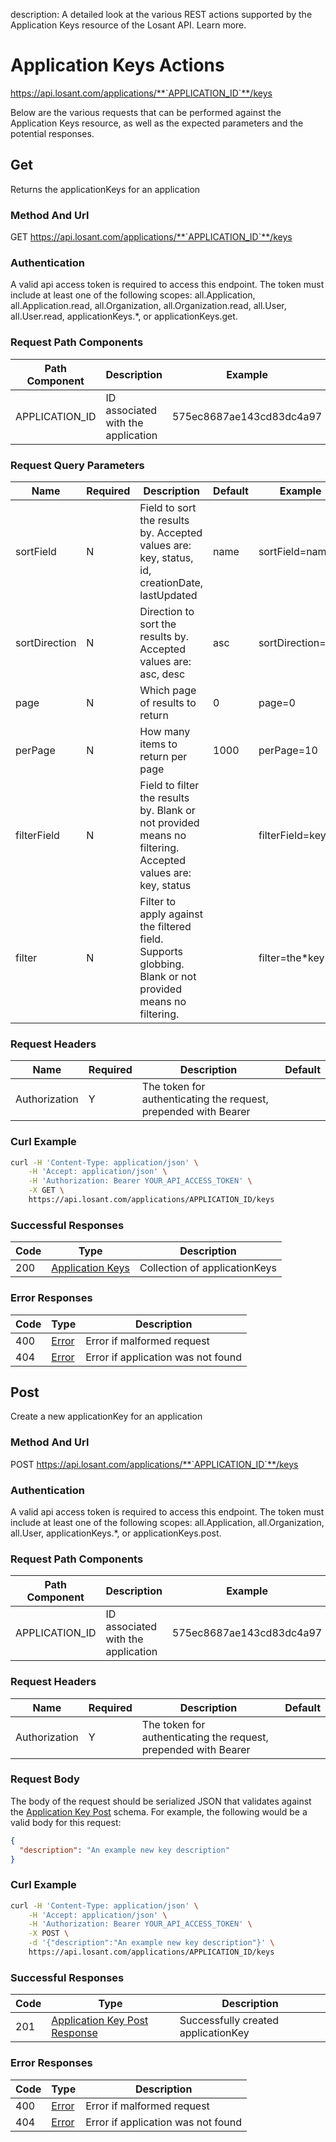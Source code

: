 description: A detailed look at the various REST actions supported by the Application Keys resource of the Losant API. Learn more.

# Application Keys Actions

https://api.losant.com/applications/**`APPLICATION_ID`**/keys

Below are the various requests that can be performed against the
Application Keys resource, as well as the expected
parameters and the potential responses.

## Get

Returns the applicationKeys for an application

### Method And Url <a name="get-method-url"></a>

GET https://api.losant.com/applications/**`APPLICATION_ID`**/keys

### Authentication <a name="get-authentication"></a>

A valid api access token is required to access this endpoint. The token must
include at least one of the following scopes:
all.Application, all.Application.read, all.Organization, all.Organization.read, all.User, all.User.read, applicationKeys.*, or applicationKeys.get.

### Request Path Components <a name="get-path-components"></a>

| Path Component | Description | Example |
| -------------- | ----------- | ------- |
| APPLICATION_ID | ID associated with the application | 575ec8687ae143cd83dc4a97 |

### Request Query Parameters <a name="get-query-params"></a>

| Name | Required | Description | Default | Example |
| ---- | -------- | ----------- | ------- | ------- |
| sortField | N | Field to sort the results by. Accepted values are: key, status, id, creationDate, lastUpdated | name | sortField&#x3D;name |
| sortDirection | N | Direction to sort the results by. Accepted values are: asc, desc | asc | sortDirection&#x3D;asc |
| page | N | Which page of results to return | 0 | page&#x3D;0 |
| perPage | N | How many items to return per page | 1000 | perPage&#x3D;10 |
| filterField | N | Field to filter the results by. Blank or not provided means no filtering. Accepted values are: key, status |  | filterField&#x3D;key |
| filter | N | Filter to apply against the filtered field. Supports globbing. Blank or not provided means no filtering. |  | filter&#x3D;the*key |

### Request Headers <a name="get-headers"></a>

| Name | Required | Description | Default |
| ---- | -------- | ----------- | ------- |
| Authorization | Y | The token for authenticating the request, prepended with Bearer | |

### Curl Example <a name="get-curl-example"></a>

```bash
curl -H 'Content-Type: application/json' \
    -H 'Accept: application/json' \
    -H 'Authorization: Bearer YOUR_API_ACCESS_TOKEN' \
    -X GET \
    https://api.losant.com/applications/APPLICATION_ID/keys
```

### Successful Responses <a name="get-successful-responses"></a>

| Code | Type | Description |
| ---- | ---- | ----------- |
| 200 | [Application Keys](schemas.md#application-keys) | Collection of applicationKeys |

### Error Responses <a name="get-error-responses"></a>

| Code | Type | Description |
| ---- | ---- | ----------- |
| 400 | [Error](schemas.md#error) | Error if malformed request |
| 404 | [Error](schemas.md#error) | Error if application was not found |

## Post

Create a new applicationKey for an application

### Method And Url <a name="post-method-url"></a>

POST https://api.losant.com/applications/**`APPLICATION_ID`**/keys

### Authentication <a name="post-authentication"></a>

A valid api access token is required to access this endpoint. The token must
include at least one of the following scopes:
all.Application, all.Organization, all.User, applicationKeys.*, or applicationKeys.post.

### Request Path Components <a name="post-path-components"></a>

| Path Component | Description | Example |
| -------------- | ----------- | ------- |
| APPLICATION_ID | ID associated with the application | 575ec8687ae143cd83dc4a97 |

### Request Headers <a name="post-headers"></a>

| Name | Required | Description | Default |
| ---- | -------- | ----------- | ------- |
| Authorization | Y | The token for authenticating the request, prepended with Bearer | |

### Request Body <a name="post-body"></a>

The body of the request should be serialized JSON that validates against
the [Application Key Post](schemas.md#application-key-post) schema. For example, the following would be a
valid body for this request:

```json
{
  "description": "An example new key description"
}
```

### Curl Example <a name="post-curl-example"></a>

```bash
curl -H 'Content-Type: application/json' \
    -H 'Accept: application/json' \
    -H 'Authorization: Bearer YOUR_API_ACCESS_TOKEN' \
    -X POST \
    -d '{"description":"An example new key description"}' \
    https://api.losant.com/applications/APPLICATION_ID/keys
```

### Successful Responses <a name="post-successful-responses"></a>

| Code | Type | Description |
| ---- | ---- | ----------- |
| 201 | [Application Key Post Response](schemas.md#application-key-post-response) | Successfully created applicationKey |

### Error Responses <a name="post-error-responses"></a>

| Code | Type | Description |
| ---- | ---- | ----------- |
| 400 | [Error](schemas.md#error) | Error if malformed request |
| 404 | [Error](schemas.md#error) | Error if application was not found |
